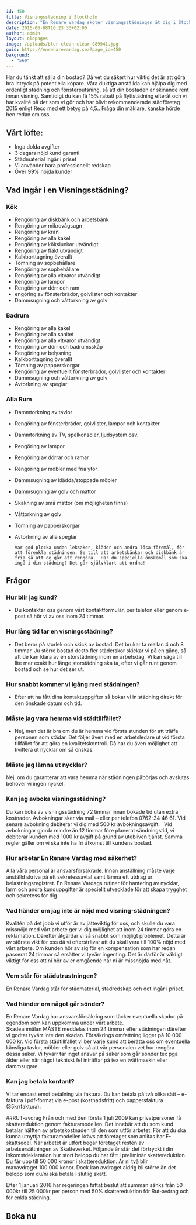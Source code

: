```yaml
---
id: 450
title: Visningsstädning i Stockholm
description: "En Renare Vardag sköter visningsstädningen åt dig i Stockholm. Visa din bostad i sitt renaste ljus för potentiella köpare."
date: 2016-06-08T16:23:33+02:00
author: admin
layout: oldpages
image: /uploads/blur-clean-clear-989941.jpg
guid: https://enrenarevardag.se/?page_id=450
bakgrund:
  - "560"
---
```

Har du tänkt att sälja din bostad? Då vet du säkert hur viktig det är att göra bra intryck på potentiella köpare. Våra duktiga anställda kan hjälpa dig med ordenligt städning och fönsterputsning, så att din bostaden är skinande rent innan visning. Samtidigt du kan få 15% rabatt på flyttstädning efteråt och vi har kvalité på det som vi gör och har blivit rekommenderade städföretag 2015 enligt Reco med ett betyg på 4,5.. Fråga din mäklare, kanske hörde hen redan om oss. 

## Vårt löfte:
* Inga dolda avgifter
* 3 dagars nöjd kund garanti
* Städmaterial ingår i priset
* Vi använder bara professionellt redskap
* Över 99% nöjda kunder

## Vad ingår i en Visningsstädning?

### Kök
* Rengöring av diskbänk och arbetsbänk
* Rengöring av mikrovågsugn
* Rengöring av kran 
* Rengöring av alla kakel 
* Rengöring av köksluckor utvändigt 
* Rengöring av fläkt utvändigt 
* Kalkborttagning överallt 
* Tömning av sopbehållare 
* Rengöring av sopbehållare 
* Rengöring av alla vitvaror utvändigt 
* Rengöring av lampor 
* Rengöring av dörr och ram 
* engöring av fönsterbrädor, golvlister och kontakter 
* Dammsugning och våttorkning av golv  

### Badrum
* Rengöring av alla kakel
* Rengöring av alla sanitet
* Rengöring av alla vitvaror utvändigt 
* Rengöring av dörr och badrumsskåp 
* Rengöring av belysning 
* Kalkborttagning överallt 
* Tömning av papperskorgar 
* Rengöring av eventuellt fönsterbrädor, golvlister och kontakter 
* Dammsugning och våttorkning av golv 
* Avtorkning av speglar  

### Alla Rum
* Dammtorkning av tavlor 
* Rengöring av fönsterbrädor, golvlister, lampor och kontakter 
* Dammtorkning av TV, spelkonsoler, ljudsystem osv. 
* Rengöring av lampor 
* Rengöring av dörrar och ramar 
* Rengöring av möbler med fria ytor 
* Dammsugning av klädda/stoppade möbler 
* Dammsugning av golv och mattor 
* Skakning av små mattor (om möjligheten finns) 
* Våttorkning av golv 
* Tömning av papperskorgar 
* Avtorkning av alla speglar


      Var god plocka undan leksaker, kläder och andra lösa föremål, för att förenkla städningen. Se till att arbetsbänkar och diskbänk är fria så att de går att rengöra.  Har du speciella önskemål som ska ingå i din städning? Det går självklart att ordna!

## Frågor

### Hur blir jag kund?
* Du kontaktar oss genom vårt kontaktformulär, per telefon eller genom e-post så hör vi av oss inom 24 timmar.
### Hur lång tid tar en visningsstädning?
* Det beror på storlek och skick av bostad. Det brukar ta mellan 4 och 8 timmar. Ju större bostad desto fler städerskor skickar vi på en gång, så att de kan klara av en storstädning inom en arbetsdag. Vi kan säga till lite mer exakt hur länge storstädning ska ta, efter vi går runt genom bostad och se hur det ser ut.
### Hur snabbt kommer vi igång med städningen?
* Efter att ha fått dina kontaktuppgifter så bokar vi in städning direkt för den önskade datum och tid.  ​
### Måste jag vara hemma vid städtillfället?
* Nej, men det är bra om du är hemma vid första stunden för att träffa personen som städar. Det följer även med en arbetsledare ut vid första tillfället för att göra en kvalitetskontroll. Då har du även möjlighet att kvittera ut nycklar om så önskas.
### Måste jag lämna ut nycklar?
Nej, om du garanterar att vara hemma när städningen påbörjas och avslutas behöver vi ingen nyckel.
### Kan jag avboka visningsstädning?
Du kan boka av visningsstädning 72 timmar innan bokade tid utan extra kostnader. Avbokningar sker via mail – eller per telefon 0762-34 46 61. Vid senare avbokning debiterar vi dig med 500 kr avbokningsavgift.   Vid avbokningar gjorda mindre än 12 timmar före planerat sändningstid, vi debiterar kunden med 1000 kr avgift på grund av utebliven tjänst. Samma regler gäller om vi ska inte ha fri åtkomst till kundens bostad. 
### Hur arbetar En Renare Vardag med säkerhet?
Alla våra personal är ansvarsförsäkrade. Innan anställning måste varje anställd skriva på ett sekretessavtal samt lämna ett utdrag ur belastningsregistret. En Renare Vardags rutiner för hantering av nycklar, larm och andra kunduppgifter är speciellt utvecklade för att skapa trygghet och sekretess för dig.
### Vad händer om jag inte är nöjd med visning-städningen?
Kvalitén på det jobb vi utför är av jätteviktig för oss, och skulle du vara missnöjd med vårt arbete ger vi dig möjlighet att inom 24 timmar göra en reklamation. Därefter åtgärdar vi så snabbt som möjligt problemet. Detta är av största vikt för oss då vi eftersträvar att du skall vara till 100% nöjd med vårt arbete. Om kunden hör av sig för en kompensation som har redan passerat 24 timmar så ersätter vi tyvärr ingenting. Det är därför är väldigt viktigt för oss att ni hör av er omgående när ni är missnöjda med nåt.
### Vem står för städutrustningen?
En Renare Vardag står för städmaterial, städredskap och det ingår i priset.
### Vad händer om något går sönder?
En Renare Vardag har ansvarsförsäkring som täcker eventuella skador på egendom som kan uppkomma under vårt arbete. Skadeanmälan MÅSTE meddelas inom 24 timmar efter städningen därefter vi godtar tyvärr inte den skadan. Försäkrings omfattning ligger på 10 000 000 kr. Vid första städtillfället vi ber varje kund att berätta oss om eventuella känsliga tavlor, möbler eller golv så att vår personalen vet hur rengöra dessa saker. Vi tyvärr tar inget ansvar på saker som går sönder tex pga ålder eller när något tekniskt fel inträffar på tex en tvättmaskin eller dammsugare. 
### Kan jag betala kontant?
Vi tar endast emot betalning via faktura. Du kan betala på två olika sätt – e-faktura i pdf-format via e-post (kostnadsfritt) och pappersfaktura (35kr/faktura).

##RUT-avdrag
Från och med den första 1 juli 2009 kan privatpersoner få skattereduktion genom fakturamodellen. Det innebär att du som kund betalar hälften av arbetskostnaden till den som utför arbetet. För att du ska kunna utnyttja fakturamodellen krävs att företaget som anlitas har F-skattsedel. När arbetet är utfört begär företaget resten av arbetsersättningen av Skatteverket. Följande år står det förtryckt i din inkomstdeklaration hur stort belopp du har fått i preliminär skattereduktion. Du får upp till 50 000 kronor i skattereduktion. Är ni två blir maxavdraget 100 000 konor. Dock kan avdraget aldrig bli större än det belopp som du/ni ska betala i slutlig skatt.

Efter 1 januari 2016 har regeringen fattat beslut att summan sänks från 50 000kr till 25 000kr per person med 50% skattereduktion för Rut-avdrag och för enkla städning.

## Boka nu
